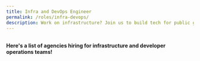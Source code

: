 ```yaml
---
title: Infra and DevOps Engineer
permalink: /roles/infra-devops/
description: Work on infrastructure? Join us to build tech for public good!
---
```



<br> **Here's a list of agencies hiring for infrastructure and developer operations teams!**